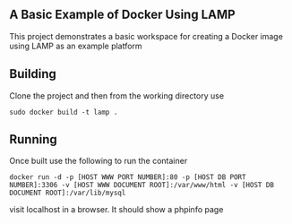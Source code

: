 A Basic Example of Docker Using LAMP
------------------------------------
This project demonstrates a basic workspace for creating a Docker image using LAMP as an example platform

Building
------------------------------------
Clone the project and then from the working directory use

```
sudo docker build -t lamp .
```

Running
------------------------------------
Once built use the following to run the container

```
docker run -d -p [HOST WWW PORT NUMBER]:80 -p [HOST DB PORT NUMBER]:3306 -v [HOST WWW DOCUMENT ROOT]:/var/www/html -v [HOST DB DOCUMENT ROOT]:/var/lib/mysql
```

visit localhost in a browser. It should show a phpinfo page
